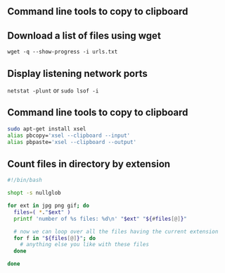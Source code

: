 ## Command line tools to copy to clipboard

## Download a list of files using wget

```wget -q --show-progress -i urls.txt```

## Display listening network ports

```netstat -plunt``` or ```sudo lsof -i```

## Command line tools to copy to clipboard

```bash
sudo apt-get install xsel
alias pbcopy='xsel --clipboard --input'
alias pbpaste='xsel --clipboard --output'
```

## Count files in directory by extension

```bash
#!/bin/bash

shopt -s nullglob

for ext in jpg png gif; do
  files=( *."$ext" )
  printf 'number of %s files: %d\n' "$ext" "${#files[@]}"

  # now we can loop over all the files having the current extension
  for f in "${files[@]}"; do
    # anything else you like with these files
  done

done
```
